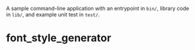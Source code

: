 A sample command-line application with an entrypoint in `bin/`, library code
in `lib/`, and example unit test in `test/`.
# font_style_generator
